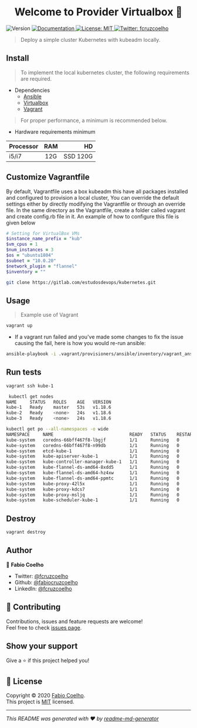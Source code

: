 <h1 align="center">Welcome to Provider Virtualbox 👋</h1>
<p>
  <img alt="Version" src="https://img.shields.io/badge/version-0.1.0-blue.svg?cacheSeconds=2592000" />
  <a href="https://gitlab.com/estudosdevops/kubernetes/-/blob/master/virtualbox/README.md" target="_blank">
    <img alt="Documentation" src="https://img.shields.io/badge/documentation-yes-brightgreen.svg" />
  </a>
  <a href="https://pt.wikipedia.org/wiki/Licen%C3%A7a_MIT" target="_blank">
    <img alt="License: MIT" src="https://img.shields.io/badge/License-MIT-yellow.svg" />
  </a>
  <a href="https://twitter.com/fcruzcoelho" target="_blank">
    <img alt="Twitter: fcruzcoelho" src="https://img.shields.io/twitter/follow/fcruzcoelho.svg?style=social" />
  </a>
</p>

> Deploy a simple cluster Kubernetes with kubeadm locally.

## Install

> To implement the local kubernetes cluster, the following requirements are required.

- Dependencies
  - [Ansible](https://docs.ansible.com/ansible/latest/installation_guide/intro_installation.html)
  - [Virtualbox](https://www.virtualbox.org/wiki/Linux_Downloads)
  - [Vagrant](https://www.vagrantup.com/docs/installation)

> For proper performance, a minimum is recommended below.

- Hardware requirements minimum

| Processor |  RAM  |       HD |
| --------- | :---: | -------: |
| i5/i7     |  12G  | SSD 120G |

## Customize Vagrantfile

By default, Vagrantfile uses a box kubeadm this have all packages installed and configured to provision a local cluster, You can override the default settings either by directly modifying the Vagrantfile or through an override file. In the same directory as the Vagrantfile, create a folder called vagrant and create config.rb file in it. An example of how to configure this file is given below

```rb
# Setting for VirtualBox VMs
$instance_name_prefix = "kub"
$vm_cpus = 1
$num_instances = 3
$os = "ubuntu1804"
$subnet = "10.0.20"
$network_plugin = "flannel"
$inventory = ""
```

```sh
git clone https://gitlab.com/estudosdevops/kubernetes.git
```

## Usage

> Example use of Vagrant

```sh
vagrant up
```

- If a vagrant run failed and you've made some changes to fix the issue causing the fail, here is how you would re-run ansible:

```sh
ansible-playbook -i .vagrant/provisioners/ansible/inventory/vagrant_ansible_inventory cluster.yml -vvv
```

## Run tests

```sh
vagrant ssh kube-1
```

```sh
 kubectl get nodes
NAME     STATUS   ROLES    AGE   VERSION
kube-1   Ready    master   53s   v1.18.6
kube-2   Ready    <none>   24s   v1.18.6
kube-3   Ready    <none>   24s   v1.18.6
```

```sh
kubectl get po --all-namespaces -o wide
NAMESPACE     NAME                             READY   STATUS    RESTARTS   AGE   IP           NODE     NOMINATED NODE   READINESS GATES
kube-system   coredns-66bff467f8-lbgjf         1/1     Running   0          62s   10.244.1.2   kube-2   <none>           <none>
kube-system   coredns-66bff467f8-n99db         1/1     Running   0          62s   10.244.2.2   kube-3   <none>           <none>
kube-system   etcd-kube-1                      1/1     Running   0          73s   10.0.2.15    kube-1   <none>           <none>
kube-system   kube-apiserver-kube-1            1/1     Running   0          73s   10.0.2.15    kube-1   <none>           <none>
kube-system   kube-controller-manager-kube-1   1/1     Running   0          73s   10.0.2.15    kube-1   <none>           <none>
kube-system   kube-flannel-ds-amd64-8xdd5      1/1     Running   0          54s   10.0.2.15    kube-3   <none>           <none>
kube-system   kube-flannel-ds-amd64-hz4xw      1/1     Running   0          62s   10.0.2.15    kube-1   <none>           <none>
kube-system   kube-flannel-ds-amd64-ppmtc      1/1     Running   0          54s   10.0.2.15    kube-2   <none>           <none>
kube-system   kube-proxy-42l5x                 1/1     Running   0          54s   10.0.2.15    kube-2   <none>           <none>
kube-system   kube-proxy-kdcs7                 1/1     Running   0          54s   10.0.2.15    kube-3   <none>           <none>
kube-system   kube-proxy-msljq                 1/1     Running   0          62s   10.0.2.15    kube-1   <none>           <none>
kube-system   kube-scheduler-kube-1            1/1     Running   0          73s   10.0.2.15    kube-1   <none>           <none>
```

## Destroy

```sh
vagrant destroy
```

## Author

👤 **Fabio Coelho**

* Twitter: [@fcruzcoelho](https://twitter.com/fcruzcoelho)
* Github: [@fabiocruzcoelho](https://github.com/fabiocruzcoelho)
* LinkedIn: [@fcruzcoelho](https://linkedin.com/in/fcruzcoelho)

## 🤝 Contributing

Contributions, issues and feature requests are welcome!<br />Feel free to check [issues page](https://gitlab.com/estudosdevops/kubernetes/-/issues).

## Show your support

Give a ⭐️ if this project helped you!

## 📝 License

Copyright © 2020 [Fabio Coelho](https://github.com/fabiocruzcoelho).<br />
This project is [MIT](https://pt.wikipedia.org/wiki/Licen%C3%A7a_MIT) licensed.

***
_This README was generated with ❤️ by [readme-md-generator](https://github.com/kefranabg/readme-md-generator)_